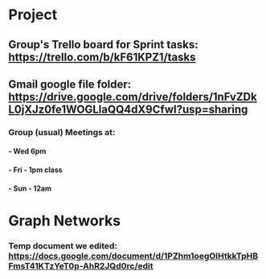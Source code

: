 # Project 

## Group's Trello board for Sprint tasks: https://trello.com/b/kF61KPZ1/tasks


## Gmail google file folder: https://drive.google.com/drive/folders/1nFvZDkL0jXJz0fe1WOGLlaQQ4dX9CfwI?usp=sharing


### Group (usual) Meetings at:
#### - Wed 6pm
#### - Fri - 1pm class
#### - Sun - 12am

# Graph Networks


### Temp document we edited: https://docs.google.com/document/d/1PZhm1oegOIHtkkTpHBFmsT41KTzYeT0p-AhR2JQd0rc/edit
